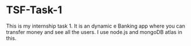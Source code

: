 # TSF-Task-1
This is my internship task 1. It is an dynamic e Banking app where you can transfer money and see all the users. I use node.js and mongoDB atlas in this.
